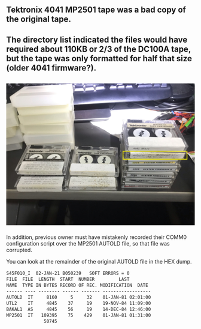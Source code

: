 Tektronix 4041 MP2501 tape was a bad copy of the original tape.
-------
The directory list indicated the files would have required about 110KB or 2/3 of the DC100A tape, but the tape was only formatted for half that size (older 4041 firmware?).
-------
![MP2501 tape](./MP2501%20tape.jpg)
-------
In addition, previous owner must have mistakenly recorded their COMM0 configuration script over the MP2501 AUTOLD file, so that file was corrupted.

You can look at the remainder of the original AUTOLD file in the HEX dump.
```
S45F010_I  02-JAN-21 B050239   SOFT ERRORS = 0        
FILE  FILE  LENGTH  START  NUMBER         LAST       
NAME  TYPE IN BYTES RECORD OF REC. MODIFICATION  DATE
------ ---- -------- ------ ------- ------------------
AUTOLD  IT     8160     5     32    01-JAN-81 02:01:00
UTL2    IT     4845    37     19    19-NOV-84 11:09:00
BAKAL1  AS     4845    56     19    14-DEC-84 12:46:00
MP2501  IT   109395    75    429    01-JAN-81 01:31:00
              50745                                   
```
